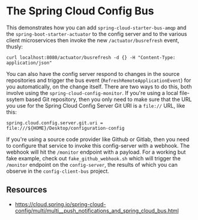 # The Spring Cloud Config Bus

This demonstrates how you can add `spring-cloud-starter-bus-amqp` and the `spring-boot-starter-actuator` to the config server and to the various client microservices then invoke the new `/actuator/busrefresh` event, thusly:

```shell
curl localhost:8080/actuator/busrefresh -d {} -H "Content-Type: application/json"
```

You can also have the config server respond to changes in the source repositories and trigger the bus event (`RefreshRemoteApplicationEvent`) for you automatically, on the change itself. There are two ways to do this, both involve using the `spring-cloud-config-monitor`. If you're using a local file-ssytem based Git repository, then you only need to make sure that the URL you use for the Spring Cloud Config Server Git URI is a `file://` URL, like this:

```properties
spring.cloud.config.server.git.uri = file:///${HOME}/Desktop/configuration-config
```

If you're using a source code provider like Github or Gitlab, then you need to configure that service to invoke this config-server with a webhook.  The webhook will hit the `/monitor` endpoint with a payload. For a working but fake example, check out `fake_github_webhook.sh` which will trigger the `/monitor` endpoint on the `config-server`, the results of which you can observe in the `config-client-bus` project.

## Resources 
* https://cloud.spring.io/spring-cloud-config/multi/multi__push_notifications_and_spring_cloud_bus.html 